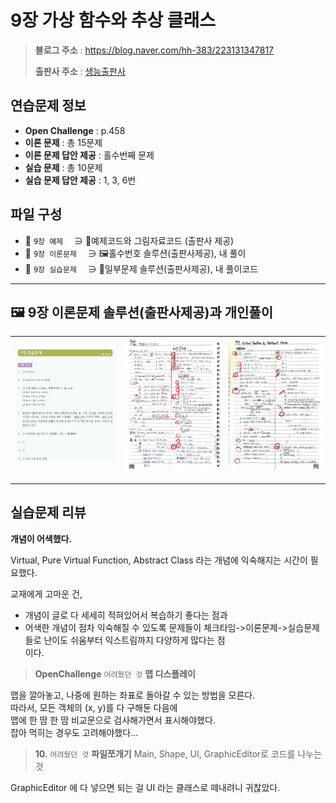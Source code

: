 # 9장 가상 함수와 추상 클래스
> **블로그 주소** : https://blog.naver.com/hh-383/223131347817
> 
> **출판사 주소** : [생능출판사](https://www.booksr.co.kr/product/%eb%aa%85%ed%92%88-c-programming%ea%b0%9c%ec%a0%95%ed%8c%90/)


## 연습문제 정보
* **Open Challenge** : p.458
* **이론 문제** : 총 15문제
* **이론 문제 답안 제공** : 홀수번째 문제
* **실습 문제** : 총 10문제
* **실습 문제 답안 제공** : 1, 3, 6번


## 파일 구성
* 📁 `9장 예제` 　∋ 📄예제코드와 그림자료코드 (출판사 제공)
* 📁 `9장 이론문제` 　∋ 🖼️홀수번호 솔루션(출판사제공), 내 풀이
* 📁 `9장 실습문제` 　∋ 📄일부문제 솔루션(출판사제공), 내 풀이코드

---

## 🖼️ 9장 이론문제 솔루션(출판사제공)과 개인풀이
| ![sol1](https://github.com/learner-nosilv/learning-Cpp/blob/master/%EB%AA%85%ED%92%88Cpp/09%EC%9E%A5%20%EA%B0%80%EC%83%81%20%ED%95%A8%EC%88%98%EC%99%80%20%EC%B6%94%EC%83%81%20%ED%81%B4%EB%9E%98%EC%8A%A4/9%EC%9E%A5%20%EC%9D%B4%EB%A1%A0%EB%AC%B8%EC%A0%9C/9%EC%9E%A5%20%EC%9D%B4%EB%A1%A0%EB%AC%B8%EC%A0%9C%20%ED%99%80%EC%88%98%EB%B2%88%ED%98%B8%20%EC%A0%95%EB%8B%B5.jpg) | ![mine1](https://github.com/learner-nosilv/learning-Cpp/blob/master/%EB%AA%85%ED%92%88Cpp/09%EC%9E%A5%20%EA%B0%80%EC%83%81%20%ED%95%A8%EC%88%98%EC%99%80%20%EC%B6%94%EC%83%81%20%ED%81%B4%EB%9E%98%EC%8A%A4/9%EC%9E%A5%20%EC%9D%B4%EB%A1%A0%EB%AC%B8%EC%A0%9C/9%EC%9E%A5%20%EA%B0%9C%EC%9D%B8%ED%92%80%EC%9D%B4%20(1).jpg) | ![mine2](https://github.com/learner-nosilv/learning-Cpp/blob/master/%EB%AA%85%ED%92%88Cpp/09%EC%9E%A5%20%EA%B0%80%EC%83%81%20%ED%95%A8%EC%88%98%EC%99%80%20%EC%B6%94%EC%83%81%20%ED%81%B4%EB%9E%98%EC%8A%A4/9%EC%9E%A5%20%EC%9D%B4%EB%A1%A0%EB%AC%B8%EC%A0%9C/9%EC%9E%A5%20%EA%B0%9C%EC%9D%B8%ED%92%80%EC%9D%B4%20(2).jpg) |
| --  | -- | -- |

---

## 실습문제 리뷰

**개념이 어색했다.**  
  
Virtual, Pure Virtual Function, Abstract Class 라는 개념에 익숙해지는 시간이 필요했다.  
   
교재에게 고마운 건,  
* 개념이 글로 다 세세히 적혀있어서 복습하기 좋다는 점과
* 어색한 개념이 점차 익숙해질 수 있도록 
문제들이 체크타임->이론문제->실습문제들로 난이도 쉬움부터 익스트림까지 다양하게 많다는 점  
   이다.  
   
  
> **OpenChallenge**
    `어려웠던 것`  **맵 디스플레이**

맵을 깔아놓고, 나중에 원하는 좌표로 돌아갈 수 있는 방법을 모른다.  
따라서, 모든 객체의 (x, y)를 다 구해둔 다음에  
맵에 한 땀 한 땀 비교문으로 검사해가면서 표시해야했다.  
잡아 먹히는 경우도 고려해야했다...  

    
> **10.**
    `어려웠던 것`  **파일쪼개기** Main, Shape, UI, GraphicEditor로 코드를 나누는 것
   
GraphicEditor 에 다 넣으면 되는 걸 UI 라는 클래스로 떼내려니 귀찮았다.   